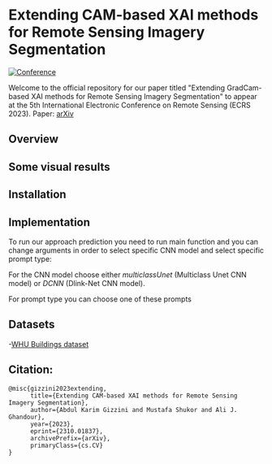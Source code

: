 # Extending CAM-based XAI methods for Remote Sensing Imagery Segmentation


[![Conference](https://img.shields.io/badge/ECRS-Conference-brightgreen)](https://ecrs2023.sciforum.net/)

Welcome to the official repository for our paper titled "Extending GradCam-based XAI methods for Remote Sensing Imagery Segmentation" to appear at the 5th International Electronic Conference on Remote Sensing (ECRS 2023).
Paper: [arXiv](https://arxiv.org/pdf/2310.01837.pdf)

## Overview


## Some visual results


## Installation 


## Implementation
To run our approach prediction you need to run main function and you can change arguments in order to select specific CNN model and select specific prompt type:

For the CNN model choose either *multiclassUnet* (Multiclass Unet CNN model) or *DCNN* (Dlink-Net CNN model).

For prompt type you can choose one of these prompts 


## Datasets

-[WHU Buildings dataset](http://gpcv.whu.edu.cn/data/building_dataset.html) 



## Citation:

```
@misc{gizzini2023extending,
      title={Extending CAM-based XAI methods for Remote Sensing Imagery Segmentation}, 
      author={Abdul Karim Gizzini and Mustafa Shukor and Ali J. Ghandour},
      year={2023},
      eprint={2310.01837},
      archivePrefix={arXiv},
      primaryClass={cs.CV}
}
```

